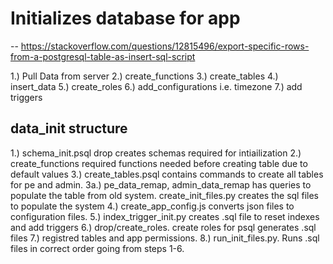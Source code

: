 # Initializes database for app

-- https://stackoverflow.com/questions/12815496/export-specific-rows-from-a-postgresql-table-as-insert-sql-script

1.) Pull Data from server
2.) create_functions
3.) create_tables
4.) insert_data
5.) create_roles
6.) add_configurations i.e. timezone
7.) add triggers



## data_init structure
1.) schema_init.psql drop creates schemas required for intiailization
2.) create_functions required functions needed before creating table due to default values
3.) create_tables.psql contains commands to create all tables for pe and admin.
    3a.) pe_data_remap, admin_data_remap has queries to populate the table from old system.
    create_init_files.py creates the sql files to populate the system
4.) create_app_config.js converts json files to configuration files.
5.) index_trigger_init.py creates .sql file to reset indexes and add triggers
6.) drop/create_roles. create roles for psql generates .sql files
7.) registred tables and app permissions.
8.) run_init_files.py. Runs .sql files in correct order going from steps 1-6.

